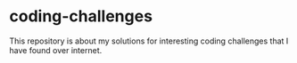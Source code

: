 # coding-challenges
This repository is about my solutions for interesting coding challenges that I have found over internet.
